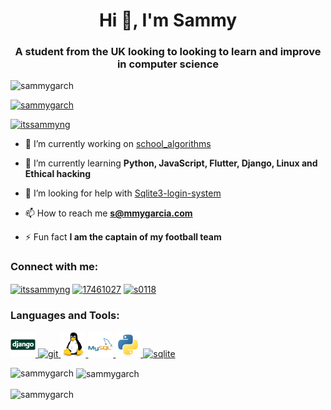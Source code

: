 <h1 align="center">Hi 👋, I'm Sammy</h1>
<h3 align="center">A student from the UK looking to looking to learn and improve in computer science</h3>

<p align="left"> <img src="https://komarev.com/ghpvc/?username=sammygarch&label=Profile%20views&color=f40b0b&style=plastic" alt="sammygarch" /> </p>

<p align="left"> <a href="https://github.com/ryo-ma/github-profile-trophy"><img src="https://github-profile-trophy.vercel.app/?username=sammygarch" alt="sammygarch" /></a> </p>

<p align="left"> <a href="https://twitter.com/itssammyng" target="blank"><img src="https://img.shields.io/twitter/follow/itssammyng?logo=twitter&style=for-the-badge" alt="itssammyng" /></a> </p>

- 🔭 I’m currently working on [school_algorithms](https://github.com/Sammygarch/school_algorithms)

- 🌱 I’m currently learning **Python, JavaScript, Flutter, Django, Linux and Ethical hacking**

- 🤝 I’m looking for help with [Sqlite3-login-system](https://github.com/Sammygarch/Sqlite3-login-system)

- 📫 How to reach me **s@mmygarcia.com**

- ⚡ Fun fact **I am the captain of my football team**

<h3 align="left">Connect with me:</h3>
<p align="left">
<a href="https://twitter.com/itssammyng" target="blank"><img align="center" src="https://raw.githubusercontent.com/rahuldkjain/github-profile-readme-generator/master/src/images/icons/Social/twitter.svg" alt="itssammyng" height="30" width="40" /></a>
<a href="https://stackoverflow.com/users/17461027" target="blank"><img align="center" src="https://raw.githubusercontent.com/rahuldkjain/github-profile-readme-generator/master/src/images/icons/Social/stack-overflow.svg" alt="17461027" height="30" width="40" /></a>
<a href="https://www.hackerrank.com/s0118" target="blank"><img align="center" src="https://raw.githubusercontent.com/rahuldkjain/github-profile-readme-generator/master/src/images/icons/Social/hackerrank.svg" alt="s0118" height="30" width="40" /></a>
</p>

<h3 align="left">Languages and Tools:</h3>
<p align="left"> <a href="https://www.djangoproject.com/" target="_blank" rel="noreferrer"> <img src="https://raw.githubusercontent.com/devicons/devicon/master/icons/django/django-original.svg" alt="django" width="40" height="40"/> </a> <a href="https://git-scm.com/" target="_blank" rel="noreferrer"> <img src="https://www.vectorlogo.zone/logos/git-scm/git-scm-icon.svg" alt="git" width="40" height="40"/> </a> <a href="https://www.linux.org/" target="_blank" rel="noreferrer"> <img src="https://raw.githubusercontent.com/devicons/devicon/master/icons/linux/linux-original.svg" alt="linux" width="40" height="40"/> </a> <a href="https://www.mysql.com/" target="_blank" rel="noreferrer"> <img src="https://raw.githubusercontent.com/devicons/devicon/master/icons/mysql/mysql-original-wordmark.svg" alt="mysql" width="40" height="40"/> </a> <a href="https://www.python.org" target="_blank" rel="noreferrer"> <img src="https://raw.githubusercontent.com/devicons/devicon/master/icons/python/python-original.svg" alt="python" width="40" height="40"/> </a> <a href="https://www.sqlite.org/" target="_blank" rel="noreferrer"> <img src="https://www.vectorlogo.zone/logos/sqlite/sqlite-icon.svg" alt="sqlite" width="40" height="40"/> </a> </p>

<p><img align="left" src="https://github-readme-stats.vercel.app/api/top-langs?username=sammygarch&show_icons=true&locale=en&layout=compact" alt="sammygarch" /></p>

<p>&nbsp;<img align="center" src="https://github-readme-stats.vercel.app/api?username=sammygarch&show_icons=true&locale=en" alt="sammygarch" /></p>

<p><img align="center" src="https://github-readme-streak-stats.herokuapp.com/?user=sammygarch&" alt="sammygarch" /></p>
